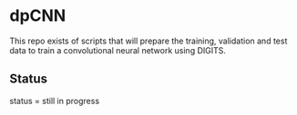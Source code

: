 # dpCNN

This repo exists of scripts that will prepare the training, validation and test
data to train a convolutional neural network using DIGITS.


## Status 
status = still in progress 
